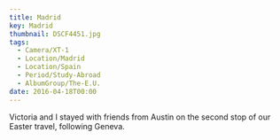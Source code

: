 ```yaml
---
title: Madrid
key: Madrid
thumbnail: DSCF4451.jpg
tags:
  - Camera/XT-1
  - Location/Madrid
  - Location/Spain
  - Period/Study-Abroad
  - AlbumGroup/The-E.U.
date: 2016-04-18T00:00
---
```

Victoria and I stayed with friends from Austin on the second stop of our Easter travel, following Geneva.
